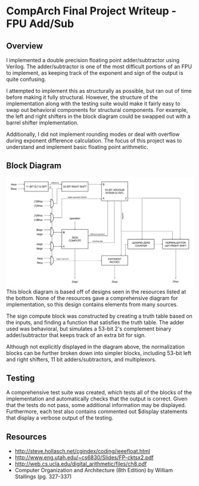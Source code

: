 # CompArch Final Project Writeup - FPU Add/Sub

## Overview
I implemented a double precision floating point adder/subtractor using Verilog. The adder/subtractor is one of the most difficult portions of an FPU to implement, as keeping track of the exponent and sign of the output is quite confusing. 

I attempted to implement this as structurally as possible, but ran out of time before making it fully structural. However, the structure of the implementation along with the testing suite would make it fairly easy to swap out behavioral components for structural components. For example, the left and right shifters in the block diagram could be swapped out with a barrel shifter implementation.

Additionally, I did not implement rounding modes or deal with overflow during exponent difference calculation. The focus of this project was to understand and implement basic floating point arithmetic.

## Block Diagram
<img src="blockdiagram.png" alt="FPU Add/Sub Block Diagram">
This block diagram is based off of designs seen in the resources listed at the bottom. None of the resources gave a comprehensive diagram for implementation, so this design contains elements from many sources.

The sign compute block was constructed by creating a truth table based on the inputs, and finding a function that satisfies the truth table. The adder used was behavioral, but simulates a 53-bit 2's complement binary adder/subtractor that keeps track of an extra bit for sign.

Although not explicitly displayed in the diagram above, the normalization blocks can be further broken down into simpler blocks, including 53-bit left and right shifters, 11 bit adders/subtractors, and multiplexors.

## Testing
A comprehensive test suite was created, which tests all of the blocks of the implementation and automatically checks that the output is correct. Given that the tests do not pass, some additional information may be displayed. Furthermore, each test also contains commented out $display statements that display a verbose output of the testing.

## Resources
- http://steve.hollasch.net/cgindex/coding/ieeefloat.html
- http://www.eng.utah.edu/~cs6830/Slides/FP-cktsx2.pdf
- http://web.cs.ucla.edu/digital_arithmetic/files/ch8.pdf
- Computer Organization and Architecture (8th Edition) by William Stallings (pg. 327-337)
